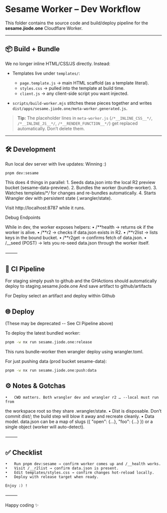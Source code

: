 # Sesame Worker – Dev Workflow

This folder contains the source code and build/deploy pipeline for the
**sesame.jiode.one** Cloudflare Worker.

---

## 📦 Build + Bundle

We no longer inline HTML/CSS/JS directly. Instead:

- Templates live under `templates/`:

  - `page.template.js` → main HTML scaffold (as a template literal).
  - `styles.css` → pulled into the template at build time.
  - `client.js` → any client-side script you want injected.

- `scripts/build-worker.mjs` stitches these pieces together and writes
  `dist/apps/sesame.jiode.one/meta-worker.generated.js`.

> **Tip:** The placeholder lines in `meta-worker.js` (`/*__INLINE_CSS__*/`,
> `/*__INLINE_JS__*/`, `/*__RENDER_FUNCTION__*/`) get replaced automatically.
> Don’t delete them.

---

## 🛠 Development

Run local dev server with live updates:
Winning :)

```bash
pnpm dev:sesame
```

This does 4 things in parallel: 1. Seeds data.json into the local R2 preview bucket (sesame-data-preview). 2. Bundles the worker (bundle-worker). 3. Watches templates/\*_/_ for changes and re-bundles automatically. 4. Starts Wrangler dev with persistent state (.wrangler/state).

Visit http://localhost:8787 while it runs.

Debug Endpoints

While in dev, the worker exposes helpers:
• /**health → returns ok if the worker is alive.
• /**r2 → checks if data.json exists in R2.
• /**r2list → lists keys in the bound bucket.
• /**r2get → confirms fetch of data.json.
• /\_\_seed (POST) → lets you re-seed data.json through the worker itself.

⸻

## 🤖 CI Pipeline

For staging simply push to github and the GHActions should automatically deploy to staging.sesame.jiode.one
And save artifact to github/artifacts

For Deploy select an artifact and deploy within Github

## 🌐 Deploy

(These may be deprecated -- See CI Pipeline above)

To deploy the latest bundled worker:

```bash
pnpm -w nx run sesame.jiode.one:release
```

This runs bundle-worker then wrangler deploy using
wrangler.toml.

For just pushing data (prod bucket sesame-data):

```bash
pnpm -w nx run sesame.jiode.one:push:data
```

## ⚙️ Notes & Gotchas

    •	CWD matters. Both wrangler dev and wrangler r2 … --local must run from

the workspace root so they share .wrangler/state.
• Dist is disposable. Don’t commit dist/; the build step will blow it away
and recreate cleanly.
• Data model. data.json can be a map of slugs ({ "open": {...}, "foo": {...} })
or a single object (worker will auto-detect).

⸻

## ✅ Checklist

    •	Run pnpm dev:sesame → confirm worker comes up and /__health works.
    •	Visit /__r2list → confirm data.json is present.
    •	Edit templates/styles.css → confirm changes hot-reload locally.
    •	Deploy with release target when ready.

    Enjoy :) !

⸻

Happy coding ✨
